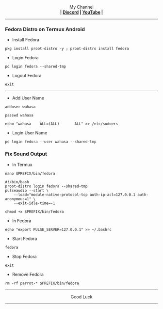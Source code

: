 
<p align="center">My Channel</br><b>
| <a href="https://discord.gg/GCehyym">Discord</a> | <a href="https://youtube.com/channel/UC3sLb7eZCu72iv3G1yUhUHQ">YouTube</a> |</b></p>

---

### Fedora Distro on Termux Android

* Install Fedora
```
pkg install proot-distro -y ; proot-distro install fedora
```

* Login Fedora
```
pd login fedora --shared-tmp
```

* Logout Fedora
```
exit
```

---
* Add User Name
```
adduser wahasa
```
```
passwd wahasa
```
```
echo "wahasa    ALL=(ALL)       ALL" >> /etc/sudoers
```

* Login User Name
```
pd login fedora --user wahasa --shared-tmp
```

### Fix Sound Output
* In Termux
```
nano $PREFIX/bin/fedora
```
```
#!/bin/bash
proot-distro login fedora --shared-tmp
pulseaudio --start \
    --load="module-native-protocol-tcp auth-ip-acl=127.0.0.1 auth-anonymous=1" \
    --exit-idle-time=-1
```
```
chmod +x $PREFIX/bin/fedora
```

* In Fedora
```
echo "export PULSE_SERVER=127.0.0.1" >> ~/.bashrc
```

* Start Fedora
```
fedora
```

* Stop Fedora
```
exit
```

* Remove Fedora
```
rm -rf parrot-* $PREFIX/bin/fedora
```

---
<p align="center">Good Luck</p>

---
